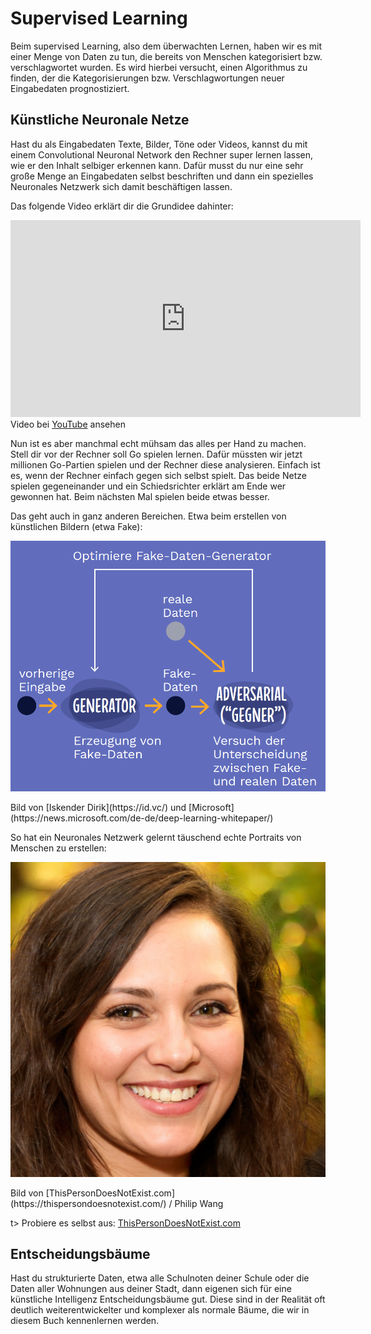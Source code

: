 # Supervised Learning

Beim supervised Learning, also dem überwachten Lernen, haben wir es mit einer Menge von Daten zu tun, die bereits von Menschen kategorisiert bzw. verschlagwortet wurden. Es wird hierbei versucht, einen Algorithmus zu finden, der die Kategorisierungen bzw. Verschlagwortungen neuer Eingabedaten prognostiziert. 

## Künstliche Neuronale Netze

Hast du als Eingabedaten Texte, Bilder, Töne oder Videos, kannst du mit einem  Convolutional Neuronal Network den Rechner super lernen lassen, wie er den Inhalt selbiger erkennen kann. Dafür musst du nur eine sehr große Menge an Eingabedaten selbst beschriften und dann ein spezielles Neuronales Netzwerk sich damit beschäftigen lassen.

Das folgende Video erklärt dir die Grundidee dahinter:

<div class="plyr__video-embed" id="player">
<iframe width="560" height="315" src="https://www.youtube-nocookie.com/embed/cxCzhFVyUdw?origin=https://buch.informatik.cc&amp;iv_load_policy=3&amp;modestbranding=1&amp;playsinline=1&amp;showinfo=0&amp;rel=0&amp;enablejsapi=1" frameborder="0" allow="accelerometer; autoplay; encrypted-media; gyroscope; picture-in-picture" allowfullscreen></iframe>
</div>

<figcaption>Video bei <a href="https://youtu.be/cxCzhFVyUdw">YouTube</a> ansehen </figcaption>

Nun ist es aber manchmal echt mühsam das alles per Hand zu machen. Stell dir vor der Rechner soll Go spielen lernen. Dafür müssten wir jetzt millionen Go-Partien spielen und der Rechner diese analysieren. Einfach ist es, wenn der Rechner einfach gegen sich selbst spielt. Das beide Netze spielen gegeneinander und ein Schiedsrichter erklärt am Ende wer gewonnen hat. Beim nächsten Mal spielen beide etwas besser.

Das geht auch in ganz anderen Bereichen. Etwa beim erstellen von künstlichen Bildern (etwa Fake):

![ms-2](img/ms-2.png)
<figcaption>
Bild von [Iskender Dirik](https://id.vc/) und [Microsoft](https://news.microsoft.com/de-de/deep-learning-whitepaper/)
</figcaption>

So hat ein Neuronales Netzwerk gelernt täuschend echte Portraits von Menschen zu erstellen:

![ThisPersonDoesNotExist](img/ThisPersonDoesNotExist.jpg)
<figcaption>
Bild von [ThisPersonDoesNotExist.com](https://thispersondoesnotexist.com/) / Philip Wang
</figcaption>

t> Probiere es selbst aus: [ThisPersonDoesNotExist.com](https://thispersondoesnotexist.com/) 

## Entscheidungsbäume

Hast du strukturierte Daten, etwa alle Schulnoten deiner Schule oder die Daten aller Wohnungen aus deiner Stadt, dann eigenen sich für eine künstliche Intelligenz Entscheidungsbäume gut. Diese sind in der Realität oft deutlich weiterentwickelter und komplexer als normale Bäume, die wir in diesem Buch kennenlernen werden.